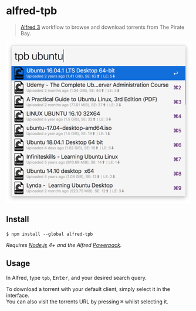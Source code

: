 # alfred-tpb

> [Alfred 3](https://www.alfredapp.com) workflow to browse and download torrents from The Pirate Bay.

<img src="screenshot.png" width="694">

## Install

``
$ npm install --global alfred-tpb
``

*Requires [Node.js](https://nodejs.org) 4+ and the Alfred [Powerpack](https://www.alfredapp.com/powerpack/).*

## Usage

In Alfred, type `tpb`, <kbd>Enter</kbd>, and your desired search query.

To download a torrent with your default client, simply select it in the interface.  
You can also visit the torrents URL by pressing <kbd>⌘</kbd> whilst selecting it.

